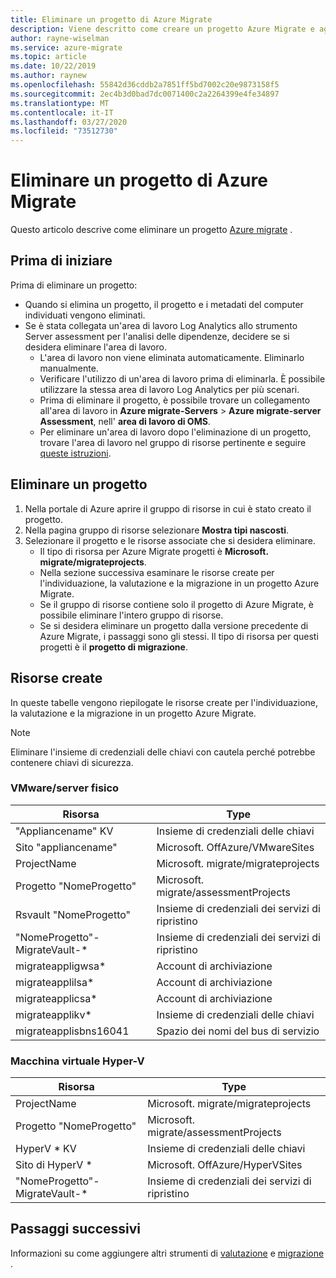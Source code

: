 ```yaml
---
title: Eliminare un progetto di Azure Migrate
description: Viene descritto come creare un progetto Azure Migrate e aggiungere uno strumento di valutazione/migrazione.
author: rayne-wiselman
ms.service: azure-migrate
ms.topic: article
ms.date: 10/22/2019
ms.author: raynew
ms.openlocfilehash: 55842d36cddb2a7851ff5bd7002c20e9873158f5
ms.sourcegitcommit: 2ec4b3d0bad7dc0071400c2a2264399e4fe34897
ms.translationtype: MT
ms.contentlocale: it-IT
ms.lasthandoff: 03/27/2020
ms.locfileid: "73512730"
---
```

# <a name="delete-an-azure-migrate-project"></a>Eliminare un progetto di Azure Migrate

Questo articolo descrive come eliminare un progetto [Azure migrate](migrate-overview.md) .


## <a name="before-you-start"></a>Prima di iniziare

Prima di eliminare un progetto:

- Quando si elimina un progetto, il progetto e i metadati del computer individuati vengono eliminati.
- Se è stata collegata un'area di lavoro Log Analytics allo strumento Server assessment per l'analisi delle dipendenze, decidere se si desidera eliminare l'area di lavoro. 
    - L'area di lavoro non viene eliminata automaticamente. Eliminarlo manualmente.
    - Verificare l'utilizzo di un'area di lavoro prima di eliminarla. È possibile utilizzare la stessa area di lavoro Log Analytics per più scenari.
    - Prima di eliminare il progetto, è possibile trovare un collegamento all'area di lavoro in **Azure migrate-Servers** > **Azure migrate-server Assessment**, nell' **area di lavoro di OMS**.
    - Per eliminare un'area di lavoro dopo l'eliminazione di un progetto, trovare l'area di lavoro nel gruppo di risorse pertinente e seguire [queste istruzioni](../azure-monitor/platform/delete-workspace.md).


## <a name="delete-a-project"></a>Eliminare un progetto


1. Nella portale di Azure aprire il gruppo di risorse in cui è stato creato il progetto.
2. Nella pagina gruppo di risorse selezionare **Mostra tipi nascosti**.
3. Selezionare il progetto e le risorse associate che si desidera eliminare.
    - Il tipo di risorsa per Azure Migrate progetti è **Microsoft. migrate/migrateprojects**.
    - Nella sezione successiva esaminare le risorse create per l'individuazione, la valutazione e la migrazione in un progetto Azure Migrate.
    - Se il gruppo di risorse contiene solo il progetto di Azure Migrate, è possibile eliminare l'intero gruppo di risorse.
    - Se si desidera eliminare un progetto dalla versione precedente di Azure Migrate, i passaggi sono gli stessi. Il tipo di risorsa per questi progetti è il **progetto di migrazione**.


## <a name="created-resources"></a>Risorse create

In queste tabelle vengono riepilogate le risorse create per l'individuazione, la valutazione e la migrazione in un progetto Azure Migrate.

> [!NOTE]
> Eliminare l'insieme di credenziali delle chiavi con cautela perché potrebbe contenere chiavi di sicurezza.

### <a name="vmwarephysical-server"></a>VMware/server fisico

**Risorsa** | **Type**
--- | ---
"Appliancename" KV | Insieme di credenziali delle chiavi
Sito "appliancename" | Microsoft. OffAzure/VMwareSites
ProjectName | Microsoft. migrate/migrateprojects
Progetto "NomeProgetto" | Microsoft. migrate/assessmentProjects
Rsvault "NomeProgetto" | Insieme di credenziali dei servizi di ripristino
"NomeProgetto"-MigrateVault-* | Insieme di credenziali dei servizi di ripristino
migrateappligwsa* | Account di archiviazione
migrateapplilsa* | Account di archiviazione
migrateapplicsa* | Account di archiviazione
migrateapplikv* | Insieme di credenziali delle chiavi
migrateapplisbns16041 | Spazio dei nomi del bus di servizio

### <a name="hyper-v-vm"></a>Macchina virtuale Hyper-V 

**Risorsa** | **Type**
--- | ---
ProjectName | Microsoft. migrate/migrateprojects
Progetto "NomeProgetto" | Microsoft. migrate/assessmentProjects
HyperV * KV | Insieme di credenziali delle chiavi
Sito di HyperV * | Microsoft. OffAzure/HyperVSites
"NomeProgetto"-MigrateVault-* | Insieme di credenziali dei servizi di ripristino


## <a name="next-steps"></a>Passaggi successivi

Informazioni su come aggiungere altri strumenti di [valutazione](how-to-assess.md) e [migrazione](how-to-migrate.md) . 
